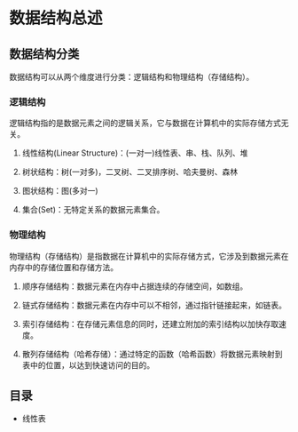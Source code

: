 # 数据结构总述

## 数据结构分类
数据结构可以从两个维度进行分类：逻辑结构和物理结构（存储结构）。

### 逻辑结构
逻辑结构指的是数据元素之间的逻辑关系，它与数据在计算机中的实际存储方式无关。

1. 线性结构(Linear Structure)：(一对一)线性表、串、栈、队列、堆

2. 树状结构：树(一对多)，二叉树、二叉排序树、哈夫曼树、森林

3. 图状结构：图(多对一)

4. 集合(Set)：无特定关系的数据元素集合。

### 物理结构
物理结构（存储结构）是指数据在计算机中的实际存储方式，它涉及到数据元素在内存中的存储位置和存储方法。

1. 顺序存储结构：数据元素在内存中占据连续的存储空间，如数组。

2. 链式存储结构：数据元素在内存中可以不相邻，通过指针链接起来，如链表。

3. 索引存储结构：在存储元素信息的同时，还建立附加的索引结构以加快存取速度。

4. 散列存储结构（哈希存储）：通过特定的函数（哈希函数）将数据元素映射到表中的位置，以达到快速访问的目的。

## 目录
- 线性表
